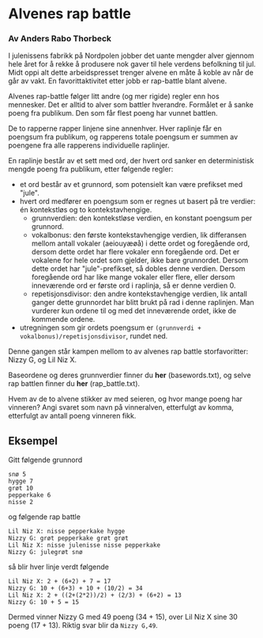 # Alvenes rap battle

### Av Anders Rabo Thorbeck

I julenissens fabrikk på Nordpolen jobber det uante mengder alver gjennom hele året for å rekke å produsere nok gaver til hele verdens befolkning til jul. Midt oppi alt dette arbeidspresset trenger alvene en måte å koble av når de går av vakt. En favorittaktivitet etter jobb er rap-battle blant alvene.

Alvenes rap-battle følger litt andre (og mer rigide) regler enn hos mennesker. Det er alltid to alver som battler hverandre. Formålet er å sanke poeng fra publikum. Den som får flest poeng har vunnet battlen.

De to rapperne rapper linjene sine annenhver. Hver raplinje får en poengsum fra publikum, og rapperens totale poengsum er summen av poengene fra alle rapperens individuelle raplinjer.

En raplinje består av et sett med ord, der hvert ord sanker en deterministisk mengde poeng fra publikum, etter følgende regler:

- et ord består av et grunnord, som potensielt kan være prefikset med "jule".
- hvert ord medfører en poengsum som er regnes ut basert på tre verdier: én kontekstløs og to kontekstavhengige.
    - grunnverdien: den kontekstløse verdien, en konstant poengsum per grunnord.
    - vokalbonus: den første kontekstavhengige verdien, lik differansen mellom antall vokaler (aeiouyæøå) i dette ordet og foregående ord, dersom dette ordet har flere vokaler enn foregående ord. Det er vokalene for hele ordet som gjelder, ikke bare grunnordet. Dersom dette ordet har "jule"-prefikset, så dobles denne verdien. Dersom foregående ord har like mange vokaler eller flere, eller dersom inneværende ord er første ord i raplinja, så er denne verdien 0.
    - repetisjonsdivisor: den andre kontekstavhengige verdien, lik antall ganger dette grunnordet har blitt brukt på rad i denne raplinjen. Man vurderer kun ordene til og med det inneværende ordet, ikke de kommende ordene.
- utregningen som gir ordets poengsum er `(grunnverdi + vokalbonus)/repetisjonsdivisor`, rundet ned.

Denne gangen står kampen mellom to av alvenes rap battle storfavoritter: Nizzy G, og Lil Niz X.

Baseordene og deres grunnverdier finner du **her** (basewords.txt), og selve rap battlen finner du **her** (rap_battle.txt).

Hvem av de to alvene stikker av med seieren, og hvor mange poeng har vinneren? Angi svaret som navn på vinneralven, etterfulgt av komma, etterfulgt av antall poeng vinneren fikk.

## Eksempel

Gitt følgende grunnord
```
snø 5
hygge 7
grøt 10
pepperkake 6
nisse 2
```
og følgende rap battle
```
Lil Niz X: nisse pepperkake hygge
Nizzy G: grøt pepperkake grøt grøt
Lil Niz X: nisse julenisse nisse pepperkake
Nizzy G: julegrøt snø
```
så blir hver linje verdt følgende
```
Lil Niz X: 2 + (6+2) + 7 = 17
Nizzy G: 10 + (6+3) + 10 + (10/2) = 34
Lil Niz X: 2 + ((2+(2*2))/2) + (2/3) + (6+2) = 13
Nizzy G: 10 + 5 = 15
```
Dermed vinner Nizzy G med 49 poeng (34 + 15), over Lil Niz X sine 30 poeng (17 + 13). Riktig svar blir da `Nizzy G,49`.
